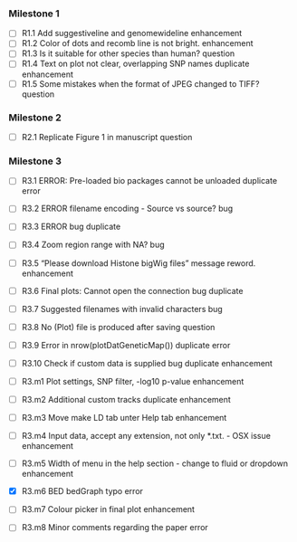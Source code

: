 ### Milestone 1
- [ ] R1.1 Add suggestiveline and genomewideline enhancement  
- [ ] R1.2 Color of dots and recomb line is not bright. enhancement  
- [ ] R1.3 Is it suitable for other species than human? question  
- [ ] R1.4 Text on plot not clear, overlapping SNP names duplicate enhancement  
- [ ] R1.5 Some mistakes when the format of JPEG changed to TIFF? question  

### Milestone 2
- [ ] R2.1 Replicate Figure 1 in manuscript question  

### Milestone 3
- [ ] R3.1 ERROR: Pre-loaded bio packages cannot be unloaded duplicate error  
- [ ] R3.2 ERROR filename encoding - Source vs source? bug  
- [ ] R3.3 ERROR bug duplicate  
- [ ] R3.4 Zoom region range with NA? bug  
- [ ] R3.5 “Please download Histone bigWig files” message reword. enhancement  
- [ ] R3.6 Final plots: Cannot open the connection bug duplicate  
- [ ] R3.7 Suggested filenames with invalid characters bug  
- [ ] R3.8 No (Plot) file is produced after saving question  
- [ ] R3.9 Error in nrow(plotDatGeneticMap()) duplicate error  
- [ ] R3.10 Check if custom data is supplied bug duplicate enhancement  
- [ ] R3.m1 Plot settings, SNP filter, -log10 p-value enhancement  
- [ ] R3.m2 Additional custom tracks duplicate enhancement  
- [ ] R3.m3 Move make LD tab unter Help tab enhancement  
- [ ] R3.m4 Input data, accept any extension, not only *.txt. - OSX issue enhancement  
- [ ] R3.m5 Width of menu in the help section - change to fluid or dropdown enhancement  
- [x] R3.m6 BED bedGraph typo error  
- [ ] R3.m7 Colour picker in final plot enhancement  
- [ ] R3.m8 Minor comments regarding the paper error  

